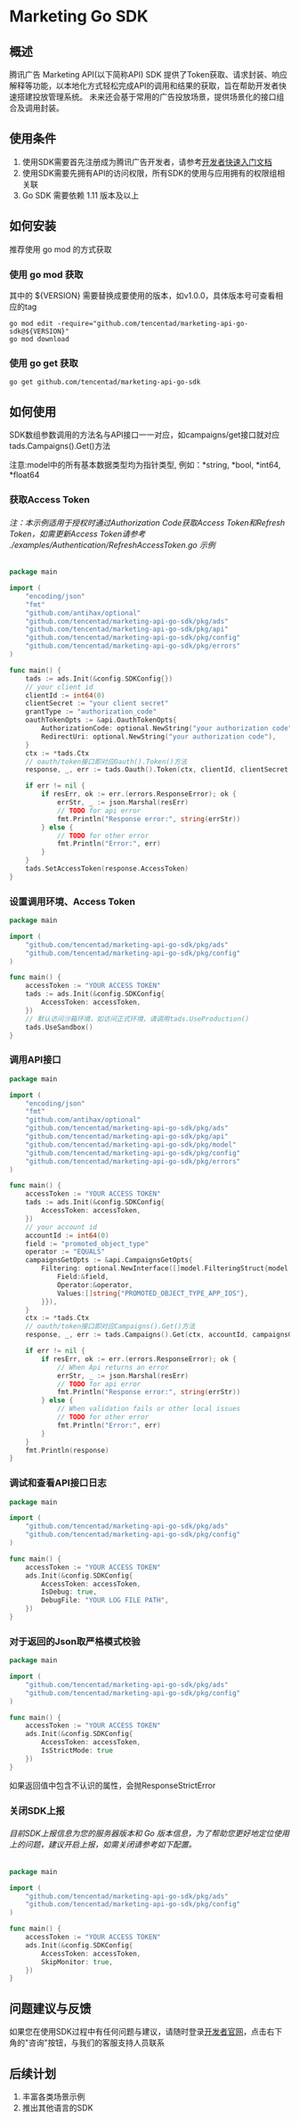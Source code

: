 # Marketing Go SDK
## 概述
腾讯广告 Marketing API(以下简称API) SDK 提供了Token获取、请求封装、响应解释等功能，以本地化方式轻松完成API的调用和结果的获取，旨在帮助开发者快速搭建投放管理系统。
未来还会基于常用的广告投放场景，提供场景化的接口组合及调用封装。

## 使用条件
1. 使用SDK需要首先注册成为腾讯广告开发者，请参考[开发者快速入门文档](https://developers.e.qq.com/docs/start)
2. 使用SDK需要先拥有API的访问权限，所有SDK的使用与应用拥有的权限组相关联
3. Go SDK 需要依赖 1.11 版本及以上

## 如何安装
推荐使用 go mod 的方式获取
### 使用 go mod 获取
其中的 ${VERSION} 需要替换成要使用的版本，如v1.0.0，具体版本号可查看相应的tag
```shell
go mod edit -require="github.com/tencentad/marketing-api-go-sdk@${VERSION}"
go mod download
```

### 使用 go get 获取
```shell
go get github.com/tencentad/marketing-api-go-sdk
```

## 如何使用
SDK数组参数调用的方法名与API接口一一对应，如campaigns/get接口就对应tads.Campaigns().Get()方法

注意:model中的所有基本数据类型均为指针类型, 例如：*string, *bool, *int64, *float64

### 获取Access Token
###### 注：本示例适用于授权时通过Authorization Code获取Access Token和Refresh Token，如需更新Access Token请参考 ./examples/Authentication/RefreshAccessToken.go 示例
```go
package main

import (
	"encoding/json"
	"fmt"
	"github.com/antihax/optional"
	"github.com/tencentad/marketing-api-go-sdk/pkg/ads"
	"github.com/tencentad/marketing-api-go-sdk/pkg/api"
	"github.com/tencentad/marketing-api-go-sdk/pkg/config"
	"github.com/tencentad/marketing-api-go-sdk/pkg/errors"
)

func main() {
	tads := ads.Init(&config.SDKConfig{})
	// your client id
	clientId := int64(0)
	clientSecret := "your client secret"
	grantType := "authorization_code"
	oauthTokenOpts := &api.OauthTokenOpts{
		AuthorizationCode: optional.NewString("your authorization code"),
		RedirectUri: optional.NewString("your authorization code"),
	}
	ctx := *tads.Ctx
	// oauth/token接口即对应Oauth().Token()方法
	response, _, err := tads.Oauth().Token(ctx, clientId, clientSecret, grantType, oauthTokenOpts)

	if err != nil {
		if resErr, ok := err.(errors.ResponseError); ok {
			errStr, _ := json.Marshal(resErr)
			// TODO for api error
			fmt.Println("Response error:", string(errStr))
		} else {
			// TODO for other error
			fmt.Println("Error:", err)
		}
	}
	tads.SetAccessToken(response.AccessToken)
}
```
### 设置调用环境、Access Token
```go
package main

import (
	"github.com/tencentad/marketing-api-go-sdk/pkg/ads"
	"github.com/tencentad/marketing-api-go-sdk/pkg/config"
)

func main() {
	accessToken := "YOUR ACCESS TOKEN"
	tads := ads.Init(&config.SDKConfig{
		AccessToken: accessToken,
	})
	// 默认访问沙箱环境，如访问正式环境，请调用tads.UseProduction()
	tads.UseSandbox()
}
```

### 调用API接口
```go
package main

import (
	"encoding/json"
	"fmt"
	"github.com/antihax/optional"
	"github.com/tencentad/marketing-api-go-sdk/pkg/ads"
	"github.com/tencentad/marketing-api-go-sdk/pkg/api"
	"github.com/tencentad/marketing-api-go-sdk/pkg/model"
	"github.com/tencentad/marketing-api-go-sdk/pkg/config"
	"github.com/tencentad/marketing-api-go-sdk/pkg/errors"
)

func main() {
	accessToken := "YOUR ACCESS TOKEN"
	tads := ads.Init(&config.SDKConfig{
		AccessToken: accessToken,
	})
	// your account id
	accountId := int64(0)
    field := "promoted_object_type"
    operator := "EQUALS"
	campaignsGetOpts := &api.CampaignsGetOpts{
		Filtering: optional.NewInterface([]model.FilteringStruct{model.FilteringStruct{
			Field:&field,
			Operator:&operator,
			Values:[]string{"PROMOTED_OBJECT_TYPE_APP_IOS"},
		}}),
	}
	ctx := *tads.Ctx
	// oauth/token接口即对应Campaigns().Get()方法
	response, _, err := tads.Campaigns().Get(ctx, accountId, campaignsGetOpts)

	if err != nil {
		if resErr, ok := err.(errors.ResponseError); ok {
			// When Api returns an error
			errStr, _ := json.Marshal(resErr)
			// TODO for api error
			fmt.Println("Response error:", string(errStr))
		} else {
			// When validation fails or other local issues
			// TODO for other error
			fmt.Println("Error:", err)
		}
	}
	fmt.Println(response)
}
```

### 调试和查看API接口日志
```go
package main

import (
	"github.com/tencentad/marketing-api-go-sdk/pkg/ads"
	"github.com/tencentad/marketing-api-go-sdk/pkg/config"
)

func main() {
	accessToken := "YOUR ACCESS TOKEN"
	ads.Init(&config.SDKConfig{
		AccessToken: accessToken,
		IsDebug: true,
		DebugFile: "YOUR LOG FILE PATH",
	})
}
```

### 对于返回的Json取严格模式校验
```go
package main

import (
	"github.com/tencentad/marketing-api-go-sdk/pkg/ads"
	"github.com/tencentad/marketing-api-go-sdk/pkg/config"
)

func main() {
	accessToken := "YOUR ACCESS TOKEN"
	ads.Init(&config.SDKConfig{
		AccessToken: accessToken,
		IsStrictMode: true
	})
}
```
如果返回值中包含不认识的属性，会抛ResponseStrictError


### 关闭SDK上报
###### 目前SDK上报信息为您的服务器版本和 Go 版本信息，为了帮助您更好地定位使用上的问题，建议开启上报，如需关闭请参考如下配置。
```go
package main

import (
	"github.com/tencentad/marketing-api-go-sdk/pkg/ads"
	"github.com/tencentad/marketing-api-go-sdk/pkg/config"
)

func main() {
	accessToken := "YOUR ACCESS TOKEN"
	ads.Init(&config.SDKConfig{
		AccessToken: accessToken,
		SkipMonitor: true,
	})
}
```

## 问题建议与反馈
如果您在使用SDK过程中有任何问题与建议，请随时登录[开发者官网](https://developers.e.qq.com/)，点击右下角的"咨询"按钮，与我们的客服支持人员联系

## 后续计划
1. 丰富各类场景示例
2. 推出其他语言的SDK
